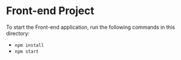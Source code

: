 # Front-end Project

To start the Front-end application, run the following commands in this directory:

 - `npm install`
 - `npm start`
